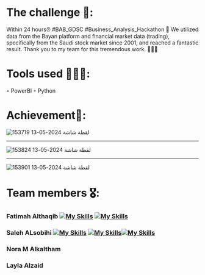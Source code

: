 
# The challenge 💭:
Within 24 hours⏰ #BAB_GDSC #Business_Analysis_Hackathon 🎯
We utilized data from the Bayan platform and financial market data (trading), specifically from the Saudi stock market since 2001, and reached a fantastic result.
Thank you to my team for this tremendous work. 🙏🏻🤩

# Tools used 👩🏻‍💻:
◦ PowerBI
◦ Python

# Achievement🎯:

![لقطة شاشة 2024-05-13 153719](https://github.com/fatimahyousif/hackathon_tadawl/assets/23400760/79236dff-10c0-4e0a-bcb1-cd691905cc77)
_____________________________

![لقطة شاشة 2024-05-13 153824](https://github.com/fatimahyousif/hackathon_tadawl/assets/23400760/0a942f56-9258-4a37-b29d-103d51dd41ab)

______________________________
![لقطة شاشة 2024-05-13 153901](https://github.com/fatimahyousif/hackathon_tadawl/assets/23400760/51c88f41-bffb-46ac-8a4c-3b728667beca)


# Team members 🎖️: 
### Fatimah Althaqib  [![My Skills](https://skillicons.dev/icons?i=linkedin)](www.linkedin.com/in/fatimah-al-thaqib)  [![My Skills](https://skillicons.dev/icons?i=github)]([https://github.com/alsobihi](https://github.com/fatimahyousif))
### Saleh ALsobihi  [![My Skills](https://skillicons.dev/icons?i=linkedin)](https://www.linkedin.com/in/alsobihi/)  [![My Skills](https://skillicons.dev/icons?i=github)](https://github.com/alsobihi)[![My Skills](https://skillicons.dev/icons?i=twitter)](https://twitter.com/AiAlsobihi)
### Nora M Alkaltham
### Layla Alzaid
  

